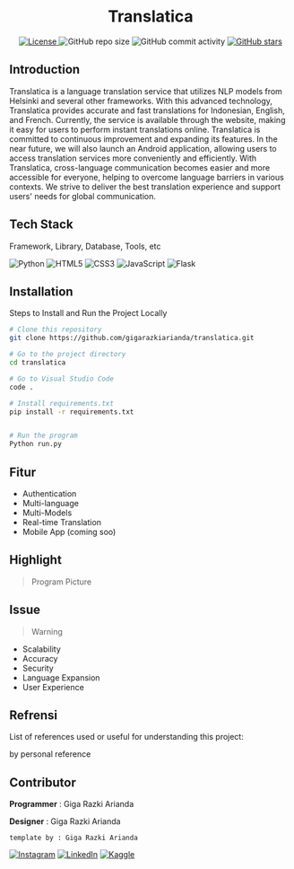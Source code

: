 <h1 align="center">Translatica</h1>

<p align="center">
  <a href="LICENSE">
    <img alt="License" src="https://img.shields.io/badge/License-MIT-yellow.svg">
  </a>
  <img alt="GitHub repo size" src="https://img.shields.io/github/repo-size/gigarazkiarianda/translatica">
  <img alt="GitHub commit activity" src="https://img.shields.io/github/commit-activity/m/gigarazkiarianda/translatica">
  <a href="https://github.com/gigarazkiarianda/readme-template/stargazers">
    <img alt="GitHub stars" src="https://img.shields.io/github/stars/gigarazkiarianda/translatica">
  </a>
</p>


## Introduction
Translatica is a language translation service that utilizes NLP models from Helsinki and several other frameworks. With this advanced technology, Translatica provides accurate and fast translations for Indonesian, English, and French. Currently, the service is available through the website, making it easy for users to perform instant translations online. Translatica is committed to continuous improvement and expanding its features. In the near future, we will also launch an Android application, allowing users to access translation services more conveniently and efficiently. With Translatica, cross-language communication becomes easier and more accessible for everyone, helping to overcome language barriers in various contexts. We strive to deliver the best translation experience and support users' needs for global communication.

## Tech Stack
Framework, Library, Database, Tools, etc


![Python](https://img.shields.io/badge/python-3670A0?style=for-the-badge&logo=python&logoColor=ffdd54)
![HTML5](https://img.shields.io/badge/html5-%23E34F26.svg?style=for-the-badge&logo=html5&logoColor=white)
![CSS3](https://img.shields.io/badge/css3-%231572B6.svg?style=for-the-badge&logo=css3&logoColor=white)
![JavaScript](https://img.shields.io/badge/javascript-%23323330.svg?style=for-the-badge&logo=javascript&logoColor=%23F7DF1E)
![Flask](https://img.shields.io/badge/flask-%23000.svg?style=for-the-badge&logo=flask&logoColor=white)

## Installation
Steps to Install and Run the Project Locally
```bash
# Clone this repository 
git clone https://github.com/gigarazkiarianda/translatica.git

# Go to the project directory
cd translatica

# Go to Visual Studio Code
code .

# Install requirements.txt
pip install -r requirements.txt


# Run the program
Python run.py

```


## Fitur 
* Authentication
* Multi-language
* Multi-Models
* Real-time Translation
* Mobile App (coming soo)

## Highlight
> Program Picture

## Issue

>Warning
* Scalability
* Accuracy
* Security
* Language Expansion
* User Experience

## Refrensi
List of references used or useful for understanding this project:

by personal reference

## Contributor
   **Programmer** : Giga Razki Arianda
   
   **Designer** : Giga Razki Arianda

   
   `template by : Giga Razki Arianda`
   
[![Instagram](https://img.shields.io/badge/Instagram-%23E4405F.svg?logo=Instagram&logoColor=white)](https://www.instagram.com/gigarazkiarianda/) 
[![LinkedIn](https://img.shields.io/badge/LinkedIn-%230077B5.svg?logo=linkedin&logoColor=white)](https://www.linkedin.com/in/gigarazkiarianda/)
[![Kaggle](https://img.shields.io/badge/Kaggle-035a7d?style=for-the-badge&logo=kaggle&logoColor=white)](https://www.kaggle.com/gigarazki)
